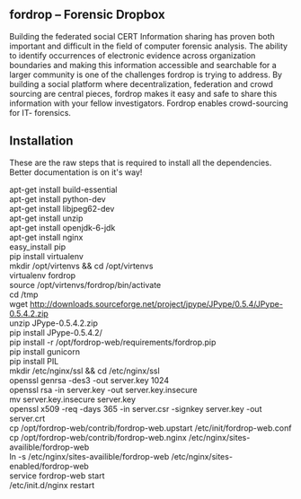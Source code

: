 fordrop – Forensic Dropbox
----------------

Building the federated social CERT
Information sharing has proven both important and difficult in the field of
computer forensic analysis. The ability to identify occurrences of electronic
evidence across organization boundaries and making this information accessible
and searchable for a larger community is one of the challenges fordrop is trying to
address. By building a social platform where decentralization, federation and
crowd sourcing are central pieces, fordrop makes it easy and safe to share this
information with your fellow investigators. Fordrop enables crowd-sourcing for IT-
forensics.


Installation
------------

These are the raw steps that is required to install all the dependencies.  
Better documentation is on it's way!

apt-get install build-essential  
apt-get install python-dev  
apt-get install libjpeg62-dev  
apt-get install unzip  
apt-get install openjdk-6-jdk  
apt-get install nginx  
easy_install pip  
pip install virtualenv  
mkdir /opt/virtenvs && cd /opt/virtenvs  
virtualenv fordrop  
source /opt/virtenvs/fordrop/bin/activate  
cd /tmp  
wget http://downloads.sourceforge.net/project/jpype/JPype/0.5.4/JPype-0.5.4.2.zip  
unzip JPype-0.5.4.2.zip   
pip install JPype-0.5.4.2/  
pip install -r /opt/fordrop-web/requirements/fordrop.pip  
pip install gunicorn  
pip install PIL  
mkdir /etc/nginx/ssl && cd /etc/nginx/ssl  
openssl genrsa -des3 -out server.key 1024  
openssl rsa -in server.key -out server.key.insecure  
mv server.key.insecure server.key  
openssl x509 -req -days 365 -in server.csr -signkey server.key -out server.crt  
cp /opt/fordrop-web/contrib/fordrop-web.upstart /etc/init/fordrop-web.conf  
cp /opt/fordrop-web/contrib/fordrop-web.nginx /etc/nginx/sites-availible/fordrop-web  
ln -s /etc/nginx/sites-availible/fordrop-web /etc/nginx/sites-enabled/fordrop-web  
service fordrop-web start  
/etc/init.d/nginx restart  